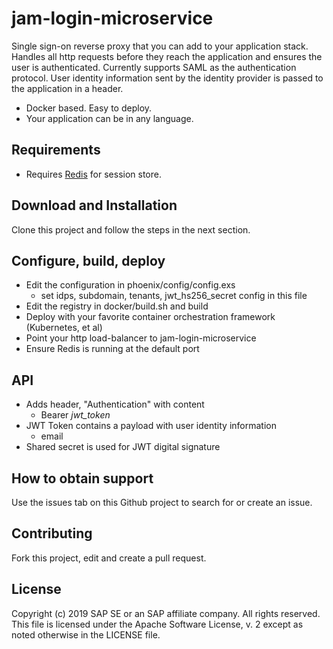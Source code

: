 # jam-login-microservice

Single sign-on reverse proxy that you can add to your application stack.
Handles all http requests before they reach the application and ensures
the user is authenticated. Currently supports SAML as the authentication
protocol. User identity information sent by the identity provider is
passed to the application in a header.

  * Docker based. Easy to deploy.
  * Your application can be in any language.

## Requirements

  * Requires [Redis](https://hub.docker.com/_/redis) for session store.

## Download and Installation

Clone this project and follow the steps in the next section.

## Configure, build, deploy

  * Edit the configuration in phoenix/config/config.exs
    * set idps, subdomain, tenants, jwt_hs256_secret config in this file
  * Edit the registry in docker/build.sh and build
  * Deploy with your favorite container orchestration framework (Kubernetes, et al)
  * Point your http load-balancer to jam-login-microservice
  * Ensure Redis is running at the default port

## API

  * Adds header, "Authentication" with content
    * Bearer *jwt_token*
  * JWT Token contains a payload with user identity information
    * email
  * Shared secret is used for JWT digital signature

## How to obtain support

Use the issues tab on this Github project to search for or create an issue.

## Contributing

Fork this project, edit and create a pull request.

## License

Copyright (c) 2019 SAP SE or an SAP affiliate company. All rights reserved.
This file is licensed under the Apache Software License, v. 2 except as noted otherwise in the LICENSE file.

